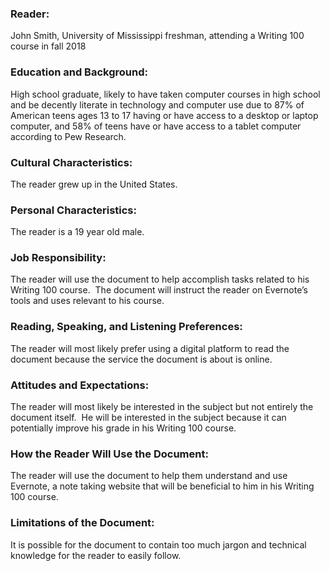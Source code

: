 ### Reader:

John Smith, University of Mississippi freshman, attending a Writing 100 course in fall 2018

### Education and Background:

High school graduate, likely to have taken computer courses in high school and be decently literate in technology and computer use due to 87% of American teens ages 13 to 17 having or have access to a desktop or laptop computer, and 58% of teens have or have access to a tablet computer according to Pew Research.

### Cultural Characteristics:

The reader grew up in the United States.

### Personal Characteristics:

The reader is a 19 year old male.

### Job Responsibility:

The reader will use the document to help accomplish tasks related to his Writing 100 course.  The document will instruct the reader on Evernote’s tools and uses relevant to his course.

### Reading, Speaking, and Listening Preferences:

The reader will most likely prefer using a digital platform to read the document because the service the document is about is online.

### Attitudes and Expectations:

The reader will most likely be interested in the subject but not entirely the document itself.  He will be interested in the subject because it can potentially improve his grade in his Writing 100 course.

### How the Reader Will Use the Document:

The reader will use the document to help them understand and use Evernote, a note taking website that will be beneficial to him in his Writing 100 course.

### Limitations of the Document:

It is possible for the document to contain too much jargon and technical knowledge for the reader to easily follow.

